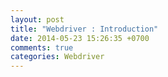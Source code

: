 ```yaml
---
layout: post
title: "Webdriver : Introduction"
date: 2014-05-23 15:26:35 +0700
comments: true
categories: Webdriver
---
```

